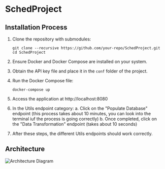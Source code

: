 # SchedProject

## Installation Process

1. Clone the repository with submodules:

    ```
    git clone --recursive https://github.com/your-repo/SchedProject.git
    cd SchedProject
    ```

2. Ensure Docker and Docker Compose are installed on your system.

3. Obtain the API key file and place it in the `conf` folder of the project.

4. Run the Docker Compose file:

    ```
    docker-compose up
    ```

5. Access the application at http://localhost:8080

6. In the Utils endpoint category:
   a. Click on the "Populate Database" endpoint (this process takes about 10 minutes, you can look into the terminal iuf the process is going correctly)
   b. Once completed, click on the "Data Transformation" endpoint (takes about 10 seconds)

7. After these steps, the different Utils endpoints should work correctly.

## Architecture

![Architecture Diagram](ressources/architecture_diagram.png)
